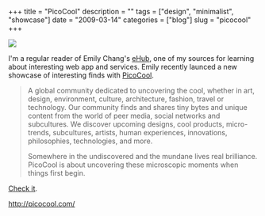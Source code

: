 +++
title = "PicoCool"
description = ""
tags = ["design", "minimalist", "showcase"]
date = "2009-03-14"
categories = ["blog"]
slug = "picocool"
+++



  <div class="notebook-screenshot"><a href="http://picocool.com/"><img src="/media/bluga/wt49bc53e13eb0d.jpg"/></a></div><p>I'm a regular reader of Emily Chang's <a href="http://emilychang.com/go/ehub/">eHub</a>, one of my sources for learning about interesting web app and services. Emily recently launced a new showcase of interesting finds with <a href="http://www.picocool.com/">PicoCool</a>. </p>
<blockquote><p>A global community dedicated to uncovering the cool, whether in art, design, environment, culture, architecture, fashion, travel or technology. Our community finds and shares tiny bytes and unique content from the world of peer media, social networks and subcultures. We discover upcoming designs, cool products, micro-trends, subcultures, artists, human experiences, innovations, philosophies, technologies, and more.</p>
<p>Somewhere in the undiscovered and the mundane lives real brilliance. PicoCool is about uncovering these microscopic moments when things first begin.</p></blockquote>
<p><a href="http://www.picocool.com/">Check it</a>.</p>
    
  <a href="http://picocool.com/">http://picocool.com/</a>
